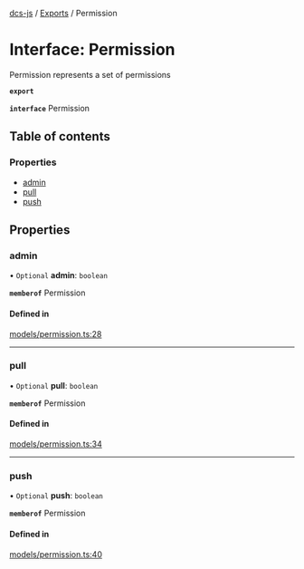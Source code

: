 [dcs-js](../README.md) / [Exports](../modules.md) / Permission

# Interface: Permission

Permission represents a set of permissions

**`export`**

**`interface`** Permission

## Table of contents

### Properties

- [admin](Permission.md#admin)
- [pull](Permission.md#pull)
- [push](Permission.md#push)

## Properties

### <a id="admin" name="admin"></a> admin

• `Optional` **admin**: `boolean`

**`memberof`** Permission

#### Defined in

[models/permission.ts:28](https://github.com/unfoldingWord/dcs-js/blob/dd84989/models/permission.ts#L28)

___

### <a id="pull" name="pull"></a> pull

• `Optional` **pull**: `boolean`

**`memberof`** Permission

#### Defined in

[models/permission.ts:34](https://github.com/unfoldingWord/dcs-js/blob/dd84989/models/permission.ts#L34)

___

### <a id="push" name="push"></a> push

• `Optional` **push**: `boolean`

**`memberof`** Permission

#### Defined in

[models/permission.ts:40](https://github.com/unfoldingWord/dcs-js/blob/dd84989/models/permission.ts#L40)
